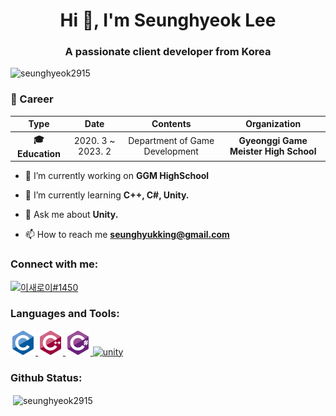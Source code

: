 <!--![c++](https://raw.githubusercontent.com/rrrmaster/rrrmaster/master/c-animation.gif)-->
<h1 align="center">Hi 👋, I'm Seunghyeok Lee</h1>
<h3 align="center">A passionate client developer from Korea</h3>

<p align="left"> <img src="https://komarev.com/ghpvc/?username=seungheokk2915&label=Profile%20views&color=0e75b6&style=flat" alt="seunghyeok2915" /> </p>

### :purple_heart: Career

| **Type** | **Date** | **Contents** | **Organization** |
|:--------:|:--------:|:--------:|:--------:|
| **:mortar_board: Education** | 2020. 3 ~ 2023. 2 | Department of Game Development | **Gyeonggi Game Meister High School** |

- 🔭 I’m currently working on **GGM HighSchool**

- 🌱 I’m currently learning **C++, C#, Unity.**

- 💬 Ask me about **Unity.**

- 📫 How to reach me **seunghyukking@gmail.com**

<h3 align="left">Connect with me:</h3>
<p align="left">
<a href="https://discord.gg/이새로이#1450" target="blank"><img align="center" src="https://cdn.jsdelivr.net/npm/simple-icons@3.0.1/icons/discord.svg" alt="이새로이#1450" height="30" width="40" /></a>
</p>

<h3 align="left">Languages and Tools:</h3>
<p align="left"> 
  <a href="https://www.cprogramming.com/" target="_blank"> <img src="https://raw.githubusercontent.com/devicons/devicon/master/icons/c/c-original.svg" alt="c" width="40" height="40"/> </a> 
  <a href="https://www.w3schools.com/cpp/" target="_blank"> <img src="https://raw.githubusercontent.com/devicons/devicon/master/icons/cplusplus/cplusplus-original.svg" alt="cplusplus" width="40" height="40"/> </a> 
  <a href="https://www.w3schools.com/cs/" target="_blank"> <img src="https://raw.githubusercontent.com/devicons/devicon/master/icons/csharp/csharp-original.svg" alt="csharp" width="40" height="40"/> </a> <a href="https://unity.com/" target="_blank"> <img src="https://www.vectorlogo.zone/logos/unity3d/unity3d-icon.svg" alt="unity" width="40" height="40"/> </a> </p>

<h3 align="left">Github Status:</h3>
<p>&nbsp;<img align="center" src="https://github-readme-stats.vercel.app/api?username=seunghyeok2915&show_icons=true&locale=en" alt="seunghyeok2915" /></p>

